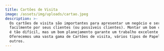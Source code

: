 ```yaml
---
title: Cartões de Visita
image: /assets/img/uploads/cartao.jpeg
description: >-
  Os cartões de visita são importantes para apresentar um negócio e ser achado
  facilmente por seus clientes (ou possíveis clientes). Montar um bom cartão não
  é tão difícil, mas um bom planejamento garante um trabalho excelente!
  Oferecemos uma vasta gama de Cartões de visita, vários tipos de Papel, entre
  outros.
---
```


